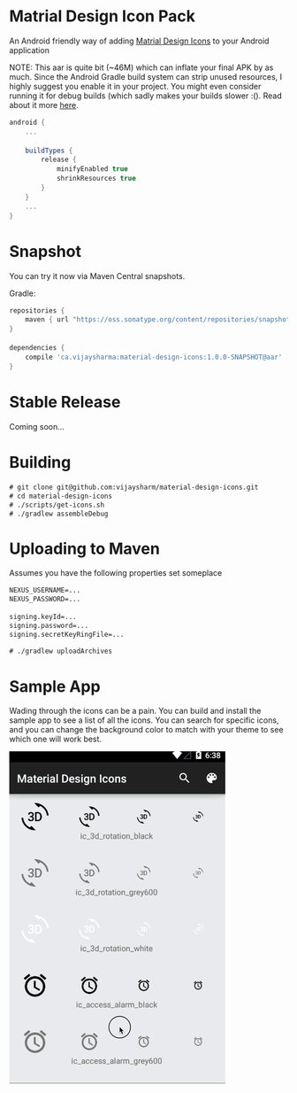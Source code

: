 Matrial Design Icon Pack
========================

An Android friendly way of adding [Matrial Design Icons](https://github.com/google/material-design-icons) to your Android application

NOTE: This aar is quite bit (~46M) which can inflate your final APK by as much. Since the Android Gradle build system can strip unused resources, I highly suggest you enable it in your project. You might even consider running it for debug builds (which sadly makes your builds slower :(). Read about it more [here](http://tools.android.com/tech-docs/new-build-system/resource-shrinking).

```groovy
android {
    ...

    buildTypes {
        release {
            minifyEnabled true
            shrinkResources true
        }
    }
    ...
}
```

Snapshot
========

You can try it now via Maven Central snapshots.

Gradle:
```groovy
repositories {
    maven { url "https://oss.sonatype.org/content/repositories/snapshots/" }
}

dependencies {
    compile 'ca.vijaysharma:material-design-icons:1.0.0-SNAPSHOT@aar'
}
```

Stable Release
==============

Coming soon...


Building
========
```
# git clone git@github.com:vijaysharm/material-design-icons.git
# cd material-design-icons
# ./scripts/get-icons.sh
# ./gradlew assembleDebug
```

Uploading to Maven
==================
Assumes you have the following properties set someplace

```
NEXUS_USERNAME=...
NEXUS_PASSWORD=...

signing.keyId=...
signing.password=...
signing.secretKeyRingFile=...
```

```
# ./gradlew uploadArchives
```

Sample App
==========
Wading through the icons can be a pain. You can build and install the sample app to see a list of all the icons. You can search for specific icons, and you can change the background color to match with your theme to see which one will work best.

![](images/material-icon.mov.gif)
